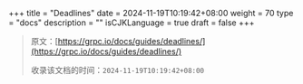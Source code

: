 +++
title = "Deadlines"
date = 2024-11-19T10:19:42+08:00
weight = 70
type = "docs"
description = ""
isCJKLanguage = true
draft = false
+++

> 原文：[https://grpc.io/docs/guides/deadlines/](https://grpc.io/docs/guides/deadlines/)
>
> 收录该文档的时间：`2024-11-19T10:19:42+08:00`
